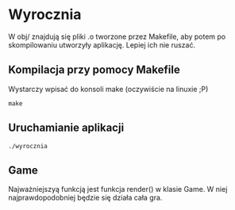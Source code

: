 # Wyrocznia
W obj/ znajdują się pliki .o tworzone przez Makefile, aby potem po skompilowaniu utworzyły aplikację. Lepiej ich nie ruszać.
## Kompilacja przy pomocy Makefile
Wystarczy wpisać do konsoli make (oczywiście na linuxie ;P)

```
make
```
## Uruchamianie aplikacji

```
./wyrocznia
```

## Game
Najważniejszyą funkcją jest funkcja render() w klasie Game. W niej najprawdopodobniej będzie się działa cała gra.
